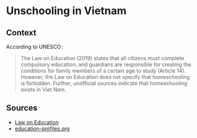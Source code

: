 # Unschooling in Vietnam

## Context

According to UNESCO :

> The Law on Education (2019) states that all citizens must complete compulsory education, and guardians are responsible for creating the conditions for family members of a certain age to study (Article 14). However, the Law on Education does not specify that homeschooling is forbidden. Further, unofficial sources indicate that homeschooling exists in Viet Nam.

## Sources

* [Law on Education](https://english.luatvietnam.vn/law-on-education-no-43-2019-tt-qh14-of-the-national-assembly-175003-doc1.html)
* [education-profiles.org](https://education-profiles.org/eastern-and-south-eastern-asia/viet-nam/~non-state-actors-in-education)
